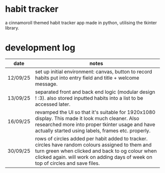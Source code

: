 # habit tracker
a cinnamoroll themed habit tracker app made in python, utilising the tkinter library.

# development log
date      |   notes
----------|----------------------------------------------------------------------------------------------------------------------------------------
12/09/25  |  set up initial environment: canvas, button to record habits put into entry field and title + welcome message.
13/09/25  |  separated front and back end logic (modular design ! :3). also stored inputted habits into a list to be accessed later. 
16/09/25  |  revamped the UI so that it's suitable for 1920x1080 display. This made it look much cleaner. Also researched more into proper tkinter usage and have actually started using labels, frames etc. properly.
30/09/25  |   rows of circles added per habit added to tracker. circles have random colours assigned to them and turn green when clicked and back to og colour when clicked again. will work on adding days of week on top of circles and save files.
